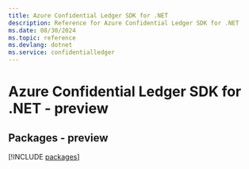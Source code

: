 ```yaml
---
title: Azure Confidential Ledger SDK for .NET
description: Reference for Azure Confidential Ledger SDK for .NET
ms.date: 08/30/2024
ms.topic: reference
ms.devlang: dotnet
ms.service: confidentialledger
---
```

# Azure Confidential Ledger SDK for .NET - preview
## Packages - preview
[!INCLUDE [packages](confidential-ledger-index.md)]